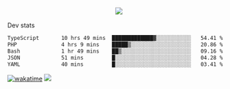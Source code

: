 <h3 align="center">
  <a href="https://github.com/spoopy2023">
      <img src="https://github-profile-trophy.vercel.app/?username=Spoopy2023&no-bg=true&no-frame=true">
  </a>
</h3>

Dev stats
<!--START_SECTION:waka-->

```txt
TypeScript       10 hrs 49 mins  █████████████▓░░░░░░░░░░░   54.41 %
PHP              4 hrs 9 mins    █████▒░░░░░░░░░░░░░░░░░░░   20.86 %
Bash             1 hr 49 mins    ██▒░░░░░░░░░░░░░░░░░░░░░░   09.16 %
JSON             51 mins         █░░░░░░░░░░░░░░░░░░░░░░░░   04.28 %
YAML             40 mins         █░░░░░░░░░░░░░░░░░░░░░░░░   03.41 %
```

<!--END_SECTION:waka-->
[![wakatime](https://wakatime.com/badge/user/018ece4c-ff65-47b1-86a2-26e4e720c978.svg)](https://wakatime.com/@mac_g)
<img src="https://camo.githubusercontent.com/935c1e1091fb0ce9d975d06263ed4bc014721cd7e52b557f59b07c85da01afe3/68747470733a2f2f6b6f6d617265762e636f6d2f67687076632f3f757365726e616d653d5843726166744d616e3532266c6162656c3d566965777326636f6c6f723d626c7565267374796c653d706c6173746963">
